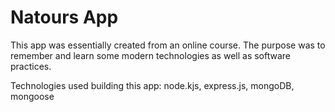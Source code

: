 # Natours App

This app was essentially created from an online course. The purpose was to remember and learn some modern technologies as well as software practices.

Technologies used building this app: node.kjs, express.js, mongoDB, mongoose

